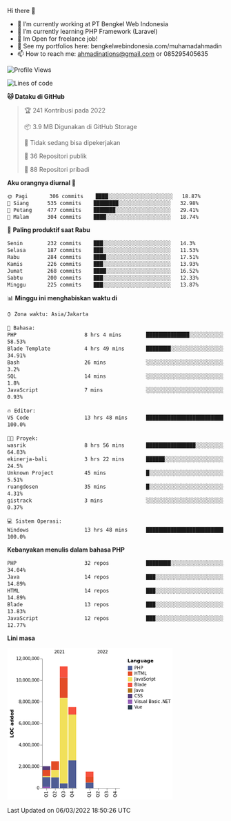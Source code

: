 Hi there 👋

- 🔭 I’m currently working at PT Bengkel Web Indonesia
- 🌱 I’m currently learning PHP Framework (Laravel)
- 📂 Im Open for freelance job!
- 🧷 See my portfolios here: bengkelwebindonesia.com/muhamadahmadin
- 📫 How to reach me: ahmadinations@gmail.com or 085295405635


<!--START_SECTION:waka-->
![Profile Views](http://img.shields.io/badge/Profil%20dilihat-0-blue)

![Lines of code](https://img.shields.io/badge/Sejak%20Hello%20World%20aku%20telah%20menulis-25%20Million%20baris%20kode-blue)

**🐱 Dataku di GitHub** 

> 🏆 241 Kontribusi pada 2022
 > 
> 📦 3.9 MB Digunakan di GitHub Storage 
 > 
> 🚫 Tidak sedang bisa dipekerjakan
 > 
> 📜 36 Repositori publik 
 > 
> 🔑 88 Repositori pribadi  
 > 
**Aku orangnya diurnal 🐤** 

```text
🌞 Pagi       306 commits    ████░░░░░░░░░░░░░░░░░░░░░   18.87% 
🌆 Siang      535 commits    ████████░░░░░░░░░░░░░░░░░   32.98% 
🌃 Petang     477 commits    ███████░░░░░░░░░░░░░░░░░░   29.41% 
🌙 Malam      304 commits    ████░░░░░░░░░░░░░░░░░░░░░   18.74%

```
📅 **Paling produktif saat Rabu** 

```text
Senin        232 commits    ███░░░░░░░░░░░░░░░░░░░░░░   14.3% 
Selasa       187 commits    ███░░░░░░░░░░░░░░░░░░░░░░   11.53% 
Rabu         284 commits    ████░░░░░░░░░░░░░░░░░░░░░   17.51% 
Kamis        226 commits    ███░░░░░░░░░░░░░░░░░░░░░░   13.93% 
Jumat        268 commits    ████░░░░░░░░░░░░░░░░░░░░░   16.52% 
Sabtu        200 commits    ███░░░░░░░░░░░░░░░░░░░░░░   12.33% 
Minggu       225 commits    ███░░░░░░░░░░░░░░░░░░░░░░   13.87%

```


📊 **Minggu ini menghabiskan waktu di** 

```text
⌚︎ Zona waktu: Asia/Jakarta

💬 Bahasa: 
PHP                      8 hrs 4 mins        ██████████████░░░░░░░░░░░   58.53% 
Blade Template           4 hrs 49 mins       ████████░░░░░░░░░░░░░░░░░   34.91% 
Bash                     26 mins             ░░░░░░░░░░░░░░░░░░░░░░░░░   3.2% 
SQL                      14 mins             ░░░░░░░░░░░░░░░░░░░░░░░░░   1.8% 
JavaScript               7 mins              ░░░░░░░░░░░░░░░░░░░░░░░░░   0.93%

🔥 Editor: 
VS Code                  13 hrs 48 mins      █████████████████████████   100.0%

🐱‍💻 Proyek: 
wasrik                   8 hrs 56 mins       ████████████████░░░░░░░░░   64.83% 
ekinerja-bali            3 hrs 22 mins       ██████░░░░░░░░░░░░░░░░░░░   24.5% 
Unknown Project          45 mins             █░░░░░░░░░░░░░░░░░░░░░░░░   5.51% 
ruangdosen               35 mins             █░░░░░░░░░░░░░░░░░░░░░░░░   4.31% 
gistrack                 3 mins              ░░░░░░░░░░░░░░░░░░░░░░░░░   0.37%

💻 Sistem Operasi: 
Windows                  13 hrs 48 mins      █████████████████████████   100.0%

```

**Kebanyakan menulis dalam bahasa PHP** 

```text
PHP                      32 repos            ████████░░░░░░░░░░░░░░░░░   34.04% 
Java                     14 repos            ███░░░░░░░░░░░░░░░░░░░░░░   14.89% 
HTML                     14 repos            ███░░░░░░░░░░░░░░░░░░░░░░   14.89% 
Blade                    13 repos            ███░░░░░░░░░░░░░░░░░░░░░░   13.83% 
JavaScript               12 repos            ███░░░░░░░░░░░░░░░░░░░░░░   12.77%

```


**Lini masa**

![Chart not found](https://raw.githubusercontent.com/MuhamadAhmadin/MuhamadAhmadin/master/charts/bar_graph.png) 


 Last Updated on 06/03/2022 18:50:26 UTC
<!--END_SECTION:waka-->
